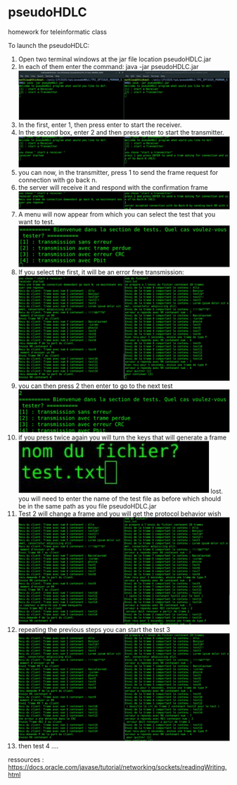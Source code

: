 # pseudoHDLC
homework for teleinformatic class

To launch the pseudoHDLC:
1. Open two terminal windows at the jar file location pseudoHDLC.jar
2. In each of them enter the command: java -jar pseudoHDLC.jar
![step 2](/imgs/step2.png)
3. In the first, enter 1, then press enter to start the receiver.
4. In the second box, enter 2 and then press enter to start the transmitter.
![step 4](/imgs/step4.png)
5. you can now, in the transmitter, press 1 to send the frame
request for connection with go back n.
6. the server will receive it and respond with the confirmation frame
![step 6](/imgs/step6.png)
7. A menu will now appear from which you can select the test that you want to test.
![step 7](/imgs/step7.png)
8. If you select the first, it will be an error free transmission:
![step 8](/imgs/step8.png)
9. you can then press 2 then enter to go to the next test
![step 9](/imgs/step9.png)
10. if you press twice again you will turn the keys that will generate a frame
![step 10](/imgs/step10.png)
lost. you will need to enter the name of the test file as before which should be
in the same path as you file pseudoHDLC.jar
11. Test 2 will change a frame and you will get the protocol behavior
wish
![step 11](/imgs/step11.png)
12. repeating the previous steps you can start the test 3
![step 12](/imgs/step12.png)
13. then test 4 ....



ressources : https://docs.oracle.com/javase/tutorial/networking/sockets/readingWriting.html
